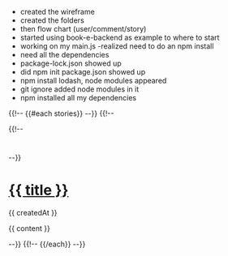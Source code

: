 - created the wireframe 
- created the folders 
- then flow chart (user/comment/story)
- started using book-e-backend as example to where to start
- working on my main.js 
-realized need to do an npm install 
- need all the dependencies 
- package-lock.json showed up
- did npm init package.json showed up
- npm install lodash, node modules appeared
- git ignore added node modules in it
- npm installed all my dependencies

{{!-- {{#each stories}} --}}
        {{!-- <div>
            {{!-- <h1></h1> --}}
            <h1><a href="/story/{{_id}}">{{ title }}</a></a></h1>
        </div>
        <div>
            <p> {{ createdAt }} </p>
        </div>
        <div>
            <p> {{ content }} </p>
        </div> --}}
{{!-- {{/each}} --}}